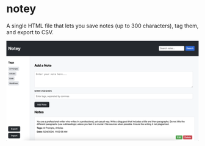 # notey
A single HTML file that lets you save notes (up to 300 characters), tag them, and export to CSV.

![screenshot](https://github.com/zerosonesfun/notey/blob/main/notey.png)
